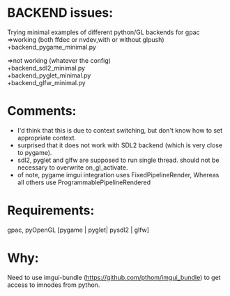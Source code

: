 BACKEND issues:
==============
Trying minimal examples of different python/GL backends for gpac
=>working (both ffdec or nvdev,with or without glpush)  
+backend_pygame_minimal.py  

=>not working (whatever the config)  
+backend_sdl2_minimal.py  
+backend_pyglet_minimal.py  
+backend_glfw_minimal.py  

Comments:
=========
+ I'd think that this is due to context switching, but don't know how to set appropriate context.  
+ surprised that it does not work with SDL2 backend (which is very close to pygame).  
+ sdl2, pyglet and glfw are supposed to run single thread. should not be necessary to overwrite on_gl_activate.
+ of note, pygame imgui integration uses FixedPipelineRender, Whereas all others use ProgrammablePipelineRendered 

Requirements:
=============
gpac, pyOpenGL [pygame | pyglet| pysdl2 | glfw]  

Why:
====
Need to use imgui-bundle (https://github.com/pthom/imgui_bundle) to get access to imnodes from python.
